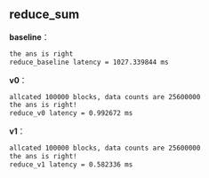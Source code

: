 ## reduce_sum



**baseline**：

```bash
the ans is right
reduce_baseline latency = 1027.339844 ms
```

**v0**：

```bash
allcated 100000 blocks, data counts are 25600000
the ans is right!
reduce_v0 latency = 0.992672 ms
```

**v1**：

```bash
allcated 100000 blocks, data counts are 25600000
the ans is right!
reduce_v1 latency = 0.582336 ms
```



